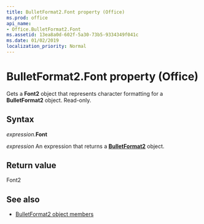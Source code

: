 ```yaml
---
title: BulletFormat2.Font property (Office)
ms.prod: office
api_name:
- Office.BulletFormat2.Font
ms.assetid: 13ea8a0d-602f-5a30-73b5-9334349f041c
ms.date: 01/02/2019
localization_priority: Normal
---
```



# BulletFormat2.Font property (Office)

Gets a **Font2** object that represents character formatting for a **BulletFormat2** object. Read-only.


## Syntax

_expression_.**Font**

_expression_ An expression that returns a **[BulletFormat2](Office.BulletFormat2.md)** object.


## Return value

Font2


## See also

- [BulletFormat2 object members](overview/Library-Reference/bulletformat2-members-office.md)

